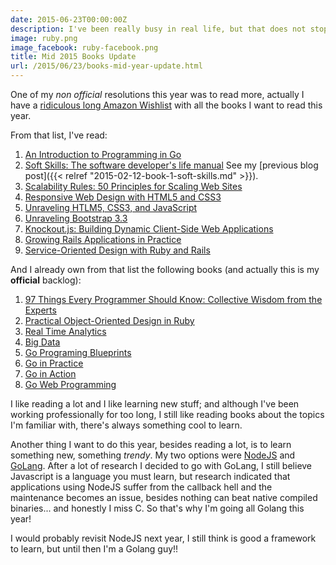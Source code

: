 ```yaml
---
date: 2015-06-23T00:00:00Z
description: I've been really busy in real life, but that does not stop me from reading
image: ruby.png
image_facebook: ruby-facebook.png
title: Mid 2015 Books Update
url: /2015/06/23/books-mid-year-update.html
---
```


One of my *non official* resolutions this year was to read more, actually I have a [ridiculous long Amazon Wishlist](https://smile.amazon.com/gp/registry/wishlist/1TXL98AB1S062) with all the books I want to read this year.

From that list, I've read:

1. [An Introduction to Programming in Go](http://smile.amazon.com/gp/product/1478355824)
2. [Soft Skills: The software developer's life manual](http://smile.amazon.com/gp/product/1617292397) See my [previous blog post]({{< relref "2015-02-12-book-1-soft-skills.md" >}}).
3. [Scalability Rules: 50 Principles for Scaling Web Sites](http://smile.amazon.com/gp/product/B00503D1TY)
4. [Responsive Web Design with HTML5 and CSS3](http://smile.amazon.com/gp/product/B007SVJA3M)
5. [Unraveling HTLM5, CSS3, and JavaScript](http://smile.amazon.com/gp/product/B00OX1ZVTM)
6. [Unraveling Bootstrap 3.3](http://smile.amazon.com/gp/product/B00OX1ZVTM)
7. [Knockout.js: Building Dynamic Client-Side Web Applications](http://smile.amazon.com/gp/product/1491914319)
8. [Growing Rails Applications in Practice](https://leanpub.com/growing-rails)
9. [Service-Oriented Design with Ruby and Rails](http://smile.amazon.com/Service-Oriented-Design-Rails-Addison-Wesley-Professional/dp/0321659368/)

And I already own from that list the following books (and actually this is my **official** backlog):

1. [97 Things Every Programmer Should Know: Collective Wisdom from the Experts](http://smile.amazon.com/Things-Every-Programmer-Should-Know/dp/0596809484/)
2. [Practical Object-Oriente​d Design in Ruby](https://smile.amazon.com/dp/B0096BYG7C/)
3. [Real Time Analytics](http://smile.amazon.com/Real-Time-Analytics-Techniques-Visualize-Streaming/dp/1118837916/)
4. [Big Data](http://www.manning.com/marz/)
5. [Go Programing Blueprints](http://smile.amazon.com/Go-Programming-Blueprints-Mat-Ryer/dp/1783988029/r)
6. [Go in Practice](http://www.manning.com/butcher/)
7. [Go in Action](http://www.manning.com/ketelsen/)
8. [Go Web Programming](http://www.manning.com/chang/)

I like reading a lot and I like learning new stuff; and although I've been  working professionally for too long, I still like reading books about the topics I'm familiar with, there's always something cool to learn.

Another thing I want to do this year, besides reading a lot, is to learn something new, something *trendy*. My two options were [NodeJS](https://nodejs.org/) and [GoLang](https://golang.org/). After a lot of research I decided to go with GoLang, I still believe Javascript is a language you must learn, but research indicated that applications using NodeJS suffer from the callback hell and the maintenance becomes an issue, besides nothing can beat native compiled binaries... and honestly I miss C. So that's why I'm going all Golang this year!

I would probably revisit NodeJS next year, I still think is good a framework to learn, but until then I'm a Golang guy!!

